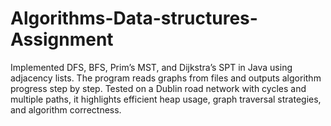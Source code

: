 # Algorithms-Data-structures-Assignment
Implemented DFS, BFS, Prim’s MST, and Dijkstra’s SPT in Java using adjacency lists. The program reads graphs from files and outputs algorithm progress step by step. Tested on a Dublin road network with cycles and multiple paths, it highlights efficient heap usage, graph traversal strategies, and algorithm correctness.
